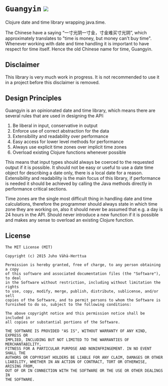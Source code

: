 # `Guangyin` <a href="http://travis-ci.org/#!/juhovh/guangyin/builds"><img src="https://secure.travis-ci.org/juhovh/guangyin.png" /></a>

Clojure date and time library wrapping java.time.

The Chinese have a saying “一寸光阴一寸金，寸金难买寸光阴”, which approximately
translates to "time is money, but money can't buy time". Whenever working with
date and time handling it is important to have respect for time itself. Hence
the old Chinese name for time, Guangyin.

## Disclaimer

This library is very much work in progress. It is not recommended to use it
in a project before this disclaimer is removed.

## Design Principles

Guangyin is an opinionated date and time library, which means there are several
rules that are used in designing the API:

1. Be liberal in input, conservative in output
2. Enforce use of correct abstraction for the data
3. Extensibility and readability over performance
4. Easy access for lower level methods for performance
5. Always use explicit time zones over implicit time zones
6. Overload existing Clojure functions whenever possible

This means that input types should always be coerced to the requested output if
it is possible. It should not be easy or useful to use a date time object for
describing a date only, there is a local date for a reason. Extensibility and
readability is the main focus of this library, if performance is needed it
should be achieved by calling the Java methods directly in performance critical
sections.

Time zones are the single most difficult thing in handling date and time
calculations, therefore the programmer should always state in which time zone
they are working on, also it should never be assumed that e.g. a day is 24 hours
in the API. Should never introduce a new function if it is possible and makes
any sense to overload an existing Clojure function.

## License

```
The MIT License (MIT)

Copyright (c) 2015 Juho Vähä-Herttua

Permission is hereby granted, free of charge, to any person obtaining a copy
of this software and associated documentation files (the "Software"), to deal
in the Software without restriction, including without limitation the rights
to use, copy, modify, merge, publish, distribute, sublicense, and/or sell
copies of the Software, and to permit persons to whom the Software is
furnished to do so, subject to the following conditions:

The above copyright notice and this permission notice shall be included in
all copies or substantial portions of the Software.

THE SOFTWARE IS PROVIDED "AS IS", WITHOUT WARRANTY OF ANY KIND, EXPRESS OR
IMPLIED, INCLUDING BUT NOT LIMITED TO THE WARRANTIES OF MERCHANTABILITY,
FITNESS FOR A PARTICULAR PURPOSE AND NONINFRINGEMENT. IN NO EVENT SHALL THE
AUTHORS OR COPYRIGHT HOLDERS BE LIABLE FOR ANY CLAIM, DAMAGES OR OTHER
LIABILITY, WHETHER IN AN ACTION OF CONTRACT, TORT OR OTHERWISE, ARISING FROM,
OUT OF OR IN CONNECTION WITH THE SOFTWARE OR THE USE OR OTHER DEALINGS IN
THE SOFTWARE.
```
